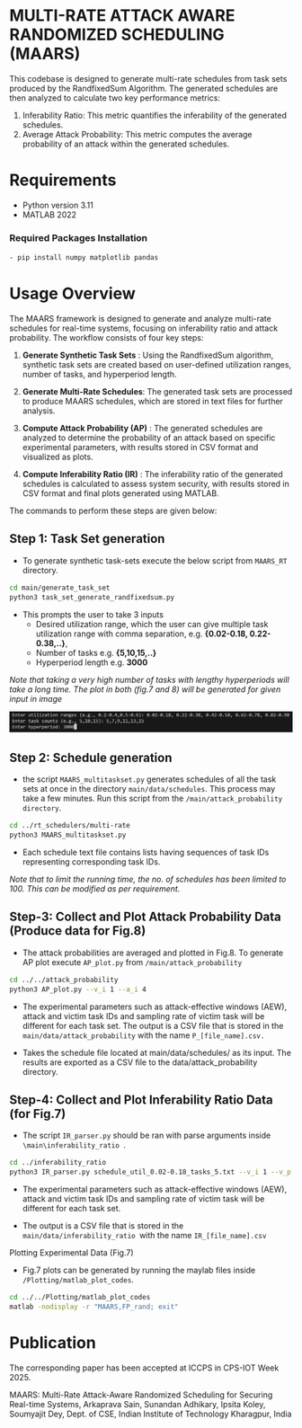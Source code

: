 # MULTI-RATE ATTACK AWARE RANDOMIZED SCHEDULING (MAARS)
This codebase is designed to generate multi-rate schedules from task sets produced by the RandfixedSum Algorithm. The generated schedules are then analyzed to calculate two key performance metrics:
1. Inferability Ratio: This metric quantifies the inferability of the generated schedules.
2. Average Attack Probability: This metric computes the average probability of an attack within the generated schedules.

# Requirements

- Python version 3.11
- MATLAB 2022

### Required Packages Installation
```bash
- pip install numpy matplotlib pandas
```
# Usage Overview
The MAARS framework is designed to generate and analyze multi-rate schedules for real-time systems, focusing on inferability ratio and attack probability. The workflow consists of four key steps:

1. __Generate Synthetic Task Sets__ :  Using the RandfixedSum algorithm, synthetic task sets are created based on user-defined utilization ranges, number of tasks, and hyperperiod length. 

2. __Generate Multi-Rate Schedules__:  The generated task sets are processed to produce MAARS schedules, which are stored in text files for further analysis.

3. __Compute Attack Probability (AP)__ : The generated schedules are analyzed to determine the probability of an attack based on specific experimental parameters, with results stored in CSV format and visualized as plots.

4. __Compute Inferability Ratio (IR)__ : The inferability ratio of the generated schedules is calculated to assess system security, with results stored in CSV format and final plots generated using MATLAB.

The commands to perform these steps are given below:


## Step 1: Task Set generation
* To generate synthetic task-sets execute the below script from  `MAARS_RT` directory.
```bash
cd main/generate_task_set
python3 task_set_generate_randfixedsum.py
```
* This prompts the user to take 3 inputs 
    - Desired utilization range, which the user can give multiple task utilization range with comma separation, e.g. __{0.02-0.18, 0.22-0.38,..}__, 
    - Number of tasks e.g. __{5,10,15,..}__ 
    - Hyperperiod length e.g. __3000__
    
_Note that taking a very high number of tasks with lengthy hyperperiods will take a long time. The plot in both (fig.7 and 8) will be generated for given input in image_

![alt text](pic_input.png)

## Step 2: Schedule generation

* the script `MAARS_multitaskset.py` generates schedules of all the task sets at once in the directory `main/data/schedules`. This process may take a few minutes. Run this script from the `/main/attack_probability directory`.

```bash
cd ../rt_schedulers/multi-rate
python3 MAARS_multitaskset.py
```
* Each schedule text file contains lists having sequences of task IDs representing corresponding task IDs. 
 
_Note that to limit the running time, the no. of schedules has been limited to 100. This can be modified as per requirement._

## Step-3: Collect and Plot Attack Probability Data (Produce data for Fig.8)
* The attack probabilities are averaged and plotted in Fig.8. To generate AP plot execute `AP_plot.py` from `/main/attack_probability` 

```bash
cd ../../attack_probability  
python3 AP_plot.py --v_i 1 --a_i 4
```
* The experimental parameters such as attack-effective windows (AEW), attack and victim task IDs and sampling rate of victim task will be different for each task set. The output is a CSV file that is stored in the `main/data/attack_probability` with the name `P_[file_name].csv.` 

* Takes the schedule file located at main/data/schedules/ as its input. The results are exported as a CSV file to the data/attack_probability directory.

## Step-4: Collect and Plot Inferability Ratio Data (for Fig.7)

* The script `IR_parser.py` should be ran with parse arguments inside `\main\inferability_ratio `.


```bash
cd ../inferability_ratio
python3 IR_parser.py schedule_util_0.02-0.18_tasks_5.txt --v_i 1 --v_p 20 --a_i 4
```
* The experimental parameters such as attack-effective windows (AEW), attack and victim task IDs and sampling rate of victim task will be different for each task set.

* The output is a CSV file that is stored in the `main/data/inferability_ratio `with the name `IR_[file_name].csv`

Plotting Experimental Data (Fig.7)

* Fig.7 plots can be generated by running the maylab files inside `/Plotting/matlab_plot_codes`. 

```bash
cd ../../Plotting/matlab_plot_codes
matlab -nodisplay -r "MAARS,FP_rand; exit"
```
# Publication

The corresponding paper has been accepted at ICCPS in CPS-IOT Week 2025.

MAARS: Multi-Rate Attack-Aware Randomized Scheduling for Securing Real-time Systems, Arkaprava Sain, Sunandan Adhikary, Ipsita Koley, Soumyajit Dey, Dept. of CSE, Indian Institute of Technology Kharagpur, India
